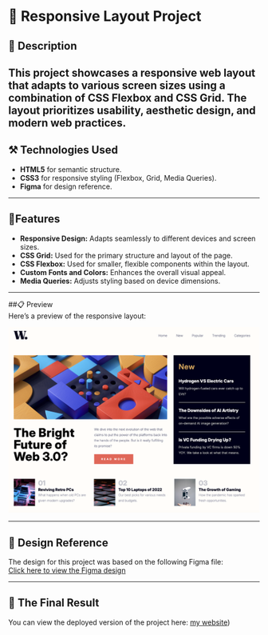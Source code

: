 # 🧩​ Responsive Layout Project  

## 📌 Description  
This project showcases a responsive web layout that adapts to various screen sizes using a combination of **CSS Flexbox** and **CSS Grid**. The layout prioritizes usability, aesthetic design, and modern web practices.
---

## ⚒️​ Technologies Used  
- **HTML5** for semantic structure.  
- **CSS3** for responsive styling (Flexbox, Grid, Media Queries).  
- **Figma** for design reference.  
---

## 🎯Features  
- **Responsive Design:** Adapts seamlessly to different devices and screen sizes.  
- **CSS Grid:** Used for the primary structure and layout of the page.  
- **CSS Flexbox:** Used for smaller, flexible components within the layout.  
- **Custom Fonts and Colors:** Enhances the overall visual appeal.  
- **Media Queries:** Adjusts styling based on device dimensions.

---

##📋​ Preview  
Here’s a preview of the responsive layout:  

![Responsive Layout Preview](screenshot.png)  


---

## 📝​ Design Reference  
The design for this project was based on the following Figma file:  
[Click here to view the Figma design]([https://www.figma.com/file/your-figma-link-here](https://www.figma.com/design/87gRFe00lSsdbnQx83jufY/FLEX-GRID-RESPONSIVE?node-id=0-1&p=f))  

---

## 📱​ The Final Result  
You can view the deployed version of the project here:  [my website]([https://littlefoxy1nk.github.io/PIXELPERFECT/))  



